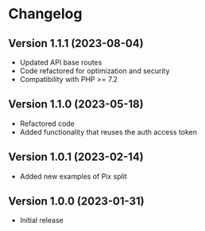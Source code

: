 Changelog
=========

Version 1.1.1 (2023-08-04)
--------------------------
* Updated API base routes
* Code refactored for optimization and security
* Compatibility with PHP >= 7.2

Version 1.1.0 (2023-05-18)
--------------------------
* Refactored code
* Added functionality that reuses the auth access token


Version 1.0.1 (2023-02-14)
--------------------------
* Added new examples of Pix split


Version 1.0.0 (2023-01-31)
--------------------------
* Initial release